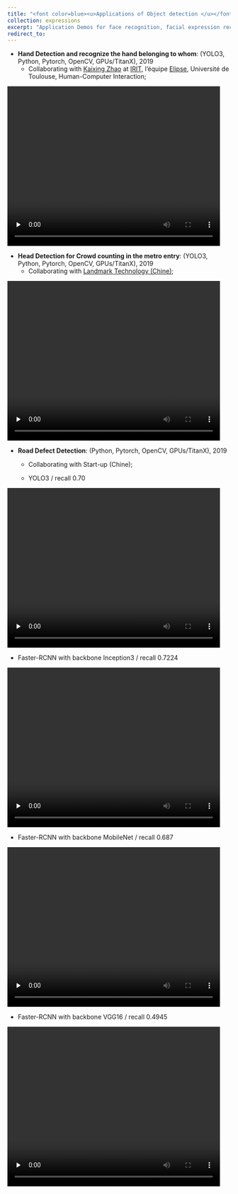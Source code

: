 ```yaml
---
title: "<font color=blue><u>Applications of Object detection </u></font>"
collection: expressions
excerpt: "Application Demos for face recognition, facial expression recognition, Hand/Head/Cap/Road defect Detections."
redirect_to: 
---
```

   
- **Hand Detection and recognize the hand belonging to whom**: (YOLO3, Python, Pytorch, OpenCV, GPUs/TitanX), 2019
   - Collaborating with [Kaixing Zhao](https://zhaokaixing.github.io/) at [IRIT](https://www.irit.fr/en/home/), l’équipe [Elipse](https://www.irit.fr/en/departement/dep-interaction-collective-intelligence/elipse-team/), Université de Toulouse, Human-Computer Interaction; 
<video id="video" width="480" height="360" controls="" preload="none">
    <source src="/images/hand_1min.mp4" type="video/mp4">
</video>

- **Head Detection for Crowd counting in the metro entry**: (YOLO3, Python, Pytorch, OpenCV, GPUs/TitanX), 2019
   - Collaborating with [Landmark Technology (Chine)](); 
<video id="video" width="480" height="360" controls="" preload="none">
    <source src="/images/Head_small_2min.mp4" type="video/mp4">
</video>

- **Road Defect Detection**: (Python, Pytorch, OpenCV, GPUs/TitanX), 2019
   - Collaborating with Start-up (Chine); 
   
   - YOLO3 / recall 0.70
<video id="video" width="480" height="360" controls="" preload="none">
    <source src="/images/Head_small_2min.mp4" type="video/mp4">
</video>

   - Faster-RCNN with backbone Inception3 / recall 0.7224
<video id="video" width="480" height="360" controls="" preload="none">
    <source src="/images/Head_small_2min.mp4" type="video/mp4">
</video>

   - Faster-RCNN with backbone MobileNet / recall 0.687
<video id="video" width="480" height="360" controls="" preload="none">
    <source src="/images/Head_small_2min.mp4" type="video/mp4">
</video>

   - Faster-RCNN with backbone VGG16 / recall 0.4945
<video id="video" width="480" height="360" controls="" preload="none">
    <source src="/images/Head_small_2min.mp4" type="video/mp4">
</video>


